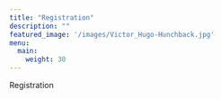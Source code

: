 ```yaml
---
title: "Registration"
description: ""
featured_image: '/images/Victor_Hugo-Hunchback.jpg'
menu:
  main:
    weight: 30
---
```

<!-- {{< figure src="/images/Victor_Hugo-Hunchback.jpg" title="Illustration from Victor Hugo et son temps (1881)" >}} -->

Registration

